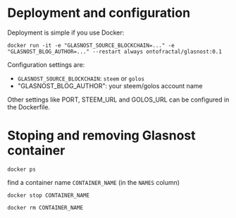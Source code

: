 # Deployment and configuration

Deployment is simple if you use Docker:

```
docker run -it -e "GLASNOST_SOURCE_BLOCKCHAIN=..." -e "GLASNOST_BLOG_AUTHOR=..." --restart always ontofractal/glasnost:0.1
```

Configuration settings are:

* `GLASNOST_SOURCE_BLOCKCHAIN`: `steem` or `golos`
* "GLASNOST_BLOG_AUTHOR": your steem/golos account name

Other settings like PORT, STEEM_URL and GOLOS_URL can be configured in the Dockerfile.


# Stoping and removing Glasnost container

```
docker ps 
```
find a container name `CONTAINER_NAME` (in the `NAMES` column)

```
docker stop CONTAINER_NAME
```
```
docker rm CONTAINER_NAME
```

